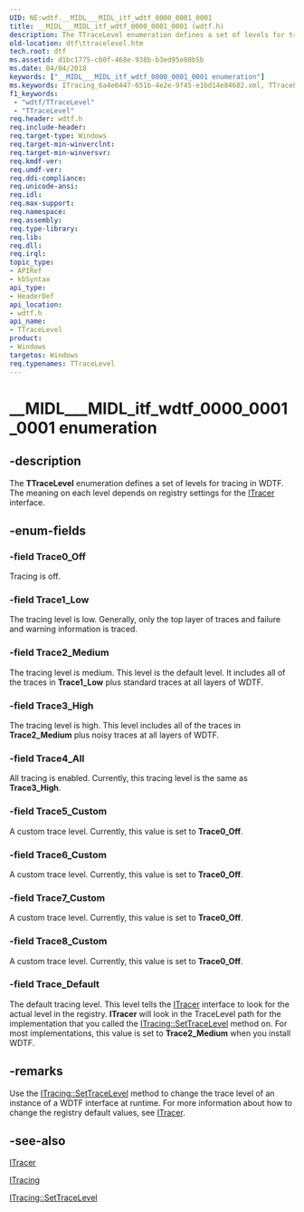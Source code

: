 ```yaml
---
UID: NE:wdtf.__MIDL___MIDL_itf_wdtf_0000_0001_0001
title: __MIDL___MIDL_itf_wdtf_0000_0001_0001 (wdtf.h)
description: The TTraceLevel enumeration defines a set of levels for tracing in WDTF. The meaning on each level depends on registry settings for the ITracer interface.
old-location: dtf\ttracelevel.htm
tech.root: dtf
ms.assetid: d1bc1775-cb0f-468e-938b-b3ed95e80b5b
ms.date: 04/04/2018
keywords: ["__MIDL___MIDL_itf_wdtf_0000_0001_0001 enumeration"]
ms.keywords: ITracing_6a4e6447-651b-4e2e-9f45-e1bd14e84682.xml, TTraceLevel, TTraceLevel enumeration [Windows Device Testing Framework], Trace0_Off, Trace1_Low, Trace2_Medium, Trace3_High, Trace4_All, Trace5_Custom, Trace6_Custom, Trace7_Custom, Trace8_Custom, Trace_Default, __MIDL___MIDL_itf_wdtf_0000_0001_0001, dtf.ttracelevel, wdtf/TTraceLevel, wdtf/Trace0_Off, wdtf/Trace1_Low, wdtf/Trace2_Medium, wdtf/Trace3_High, wdtf/Trace4_All, wdtf/Trace5_Custom, wdtf/Trace6_Custom, wdtf/Trace7_Custom, wdtf/Trace8_Custom, wdtf/Trace_Default
f1_keywords:
 - "wdtf/TTraceLevel"
 - "TTraceLevel"
req.header: wdtf.h
req.include-header: 
req.target-type: Windows
req.target-min-winverclnt: 
req.target-min-winversvr: 
req.kmdf-ver: 
req.umdf-ver: 
req.ddi-compliance: 
req.unicode-ansi: 
req.idl: 
req.max-support: 
req.namespace: 
req.assembly: 
req.type-library: 
req.lib: 
req.dll: 
req.irql: 
topic_type:
- APIRef
- kbSyntax
api_type:
- HeaderDef
api_location:
- wdtf.h
api_name:
- TTraceLevel
product:
- Windows
targetos: Windows
req.typenames: TTraceLevel
---
```


# __MIDL___MIDL_itf_wdtf_0000_0001_0001 enumeration


## -description


The <b>TTraceLevel</b> enumeration defines a set of levels for tracing in WDTF. The meaning on each level depends on registry settings for the <a href="https://docs.microsoft.com/windows-hardware/drivers/ddi/index">ITracer</a> interface.


## -enum-fields




### -field Trace0_Off

Tracing is off.


### -field Trace1_Low

The tracing level is low. Generally, only the top layer of traces and failure and warning information is traced.


### -field Trace2_Medium

The tracing level is medium. This level is the default level. It includes all of the traces in <b>Trace1_Low</b> plus standard traces at all layers of WDTF.


### -field Trace3_High

The tracing level is high. This level includes all of the traces in <b>Trace2_Medium</b> plus noisy traces at all layers of WDTF.


### -field Trace4_All

All tracing is enabled. Currently, this tracing level is the same as <b>Trace3_High</b>.


### -field Trace5_Custom

A custom trace level. Currently, this value is set to <b>Trace0_Off</b>.


### -field Trace6_Custom

A custom trace level. Currently, this value is set to <b>Trace0_Off</b>.


### -field Trace7_Custom

A custom trace level. Currently, this value is set to <b>Trace0_Off</b>.


### -field Trace8_Custom

A custom trace level. Currently, this value is set to <b>Trace0_Off</b>.


### -field Trace_Default

The default tracing level. This level tells the <a href="https://docs.microsoft.com/windows-hardware/drivers/ddi/index">ITracer</a> interface to look for the actual level in the registry. <b>ITracer</b> will look in the TraceLevel path for the implementation that you called the <a href="https://docs.microsoft.com/windows-hardware/drivers/ddi/index">ITracing::SetTraceLevel</a> method on. For most implementations, this value is set to <b>Trace2_Medium</b> when you install WDTF.


## -remarks



Use the <a href="https://docs.microsoft.com/windows-hardware/drivers/ddi/index">ITracing::SetTraceLevel</a> method to change the trace level of an instance of a WDTF interface at runtime. For more information about how to change the registry default values, see <a href="https://docs.microsoft.com/windows-hardware/drivers/ddi/index">ITracer</a>.




## -see-also




<a href="https://docs.microsoft.com/windows-hardware/drivers/ddi/index">ITracer</a>



<a href="https://docs.microsoft.com/windows-hardware/drivers/ddi/index">ITracing</a>



<a href="https://docs.microsoft.com/windows-hardware/drivers/ddi/index">ITracing::SetTraceLevel</a>
 

 

